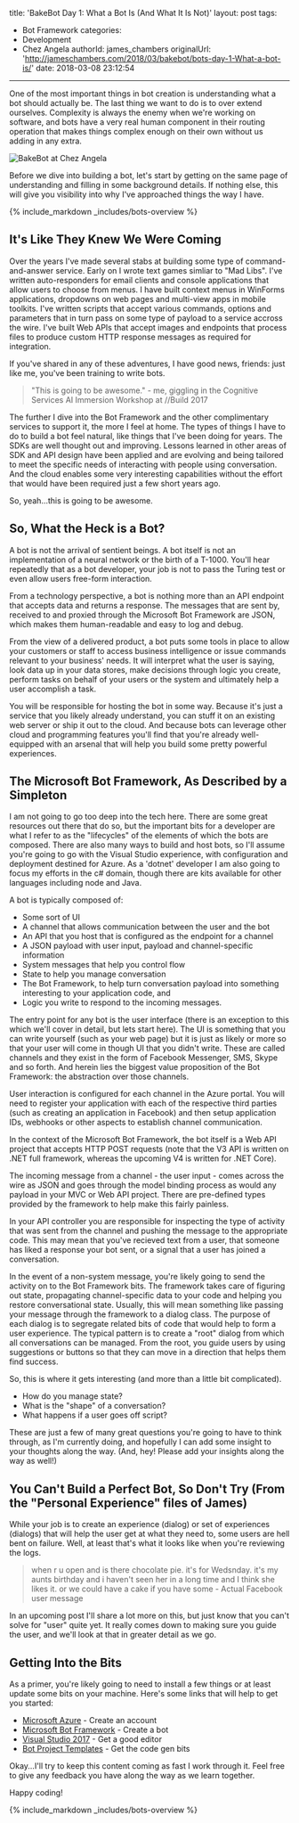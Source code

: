 title: 'BakeBot Day 1: What a Bot Is (And What It Is Not)'
layout: post
tags:
  - Bot Framework
categories:
  - Development
  - Chez Angela
authorId: james_chambers
originalUrl: 'http://jameschambers.com/2018/03/bakebot/bots-day-1-What-a-bot-is/'
date: 2018-03-08 23:12:54
---

One of the most important things in bot creation is understanding what a bot should actually be. The last thing we want to do is to over extend ourselves. Complexity is always the enemy when we're working on software, and bots have a very real human component in their routing operation that makes things complex enough on their own without us adding in any extra.

![BakeBot at Chez Angela](https://jcblogimages.blob.core.windows.net/img/2018/2018-03-11-c3bb11ff.png)

Before we dive into building a bot, let's start by getting on the same page of understanding and filling in some background details. If nothing else, this will give you visibility into why I've approached things the way I have.

<!-- more -->

{% include_markdown _includes/bots-overview %}

## It's Like They Knew We Were Coming

Over the years I've made several stabs at building some type of command-and-answer service. Early on I wrote text games simliar to "Mad Libs".  I've written auto-responders for email clients and console applications that allow users to choose from menus. I have built context menus in WinForms applications, dropdowns on web pages and multi-view apps in mobile toolkits. I've written scripts that accept various commands, options and parameters that in turn pass on some type of payload to a service accross the wire. I've built Web APIs that accept images and endpoints that process files to produce custom HTTP response messages as required for integration.

If you've shared in any of these adventures, I have good news, friends: just like me, you've been training to write bots.

> "This is going to be awesome." - me, giggling in the Cognitive Services AI Immersion Workshop at //Build 2017

The further I dive into the Bot Framework and the other complimentary services to support it, the more I feel at home. The types of things I have to do to build a bot feel natural, like things that I've been doing for years. The SDKs are well thought out and improving. Lessons learned in other areas of SDK and API design have been applied and are evolving and being tailored to meet the specific needs of interacting with people using conversation. And the cloud enables some very interesting capabilities without the effort that would have been required just a few short years ago.

So, yeah...this is going to be awesome.

## So, What the Heck is a Bot?

A bot is not the arrival of sentient beings. A bot itself is not an implementation of a neural network or the birth of a T-1000.  You'll hear repeatedly that as a bot developer, your job is not to pass the Turing test or even allow users free-form interaction.

From a technology perspective, a bot is nothing more than an API endpoint that accepts data and returns a response. The messages that are sent by, received to and proxied through the Microsoft Bot Framework are JSON, which makes them human-readable and easy to log and debug.  

From the view of a delivered product, a bot puts some tools in place to allow your customers or staff to access business intelligence or issue commands relevant to your business' needs.  It will interpret what the user is saying, look data up in your data stores, make decisions through logic you create, perform tasks on behalf of your users or the system and ultimately help a user accomplish a task.

You will be responsible for hosting the bot in some way. Because it's just a service that you likely already understand, you can stuff it on an existing web server or ship it out to the cloud. And because bots can leverage other cloud and programming features you'll find that you're already well-equipped with an arsenal that will help you build some pretty powerful experiences.

## The Microsoft Bot Framework, As Described by a Simpleton

I am not going to go too deep into the tech here. There are some great resources out there that do so, but the important bits for a developer are what I refer to as the "lifecycles" of the elements of which the bots are composed.  There are also many ways to build and host bots, so I'll assume you're going to go with the Visual Studio experience, with configuration and deployment destined for Azure. As a 'dotnet' developer I am also going to focus my efforts in the c# domain, though there are kits available for other languages including node and Java.

A bot is typically composed of:
 - Some sort of UI
 - A channel that allows communication between the user and the bot
 - An API that you host that is configured as the endpoint for a channel
 - A JSON payload with user input, payload and channel-specific information
 - System messages that help you control flow
 - State to help you manage conversation
 - The Bot Framework, to help turn conversation payload into something interesting to your application code, and
 - Logic you write to respond to the incoming messages.

The entry point for any bot is the user interface (there is an exception to this which we'll cover in detail, but lets start here). The UI is something that you can write yourself (such as your web page) but it is just as likely or more so that your user will come in though UI that you didn't write. These are called channels and they exist in the form of Facebook Messenger, SMS, Skype and so forth. And herein lies the biggest value proposition of the Bot Framework: the abstraction over those channels.

User interaction is configured for each channel in the Azure portal. You will need to register your application with each of the respective third parties (such as creating an application in Facebook) and then setup application IDs, webhooks or other aspects to establish channel communication. 

In the context of the Microsoft Bot Framework, the bot itself is a Web API project that accepts HTTP POST requests (note that the V3 API is written on .NET full framework, whereas the upcoming V4 is written for .NET Core). 

The incoming message from a channel - the user input - comes across the wire as JSON and goes through the model binding process as would any payload in your MVC or Web API project.  There are pre-defined types provided by the framework to help make this fairly painless.

In your API controller you are responsible for inspecting the type of activity that was sent from the channel and pushing the message to the appropriate code. This may mean that you've recieved text from a user, that someone has liked a response your bot sent, or a signal that a user has joined a conversation.

In the event of a non-system message, you're likely going to send the activity on to the Bot Framework bits. The framework takes care of figuring out state, propagating channel-specific data to your code and helping you restore conversational state. Usually, this will mean something like passing your message through the framework to a dialog class. The purpose of each dialog is to segregate related bits of code that would help to form a user experience. The typical pattern is to create a "root" dialog from which all conversations can be managed. From the root, you guide users by using suggestions or buttons so that they can move in a direction that helps them find success. 

So, this is where it gets interesting (and more than a little bit complicated).

 - How do you manage state?
 - What is the "shape" of a conversation?
 - What happens if a user goes off script?

These are just a few of many great questions you're going to have to think through, as I'm currently doing, and hopefully I can add some insight to your thoughts along the way. (And, hey! Please add your insights along the way as well!)

## You Can't Build a Perfect Bot, So Don't Try (From the "Personal Experience" files of James)

While your job is to create an experience (dialog) or set of experiences (dialogs) that will help the user get at what they need to, some users are hell bent on failure. Well, at least that's what it looks like when you're reviewing the logs.

> when r u open and is there chocolate pie. it's for Wedsnday. it's my aunts birthday and i haven't seen her in a long time and I think she likes it. or we could have a cake if you have some  - Actual Facebook user message

In an upcoming post I'll share a lot more on this, but just know that you can't solve for "user" quite yet. It really comes down to making sure you guide the user, and we'll look at that in greater detail as we go.

## Getting Into the Bits

As a primer, you're likely going to need to install a few things or at least update some bits on your machine. Here's some links that will help to get you started:
 - [Microsoft Azure](https://portal.azure.com) - Create an account
 - [Microsoft Bot Framework](https://dev.botframework.com/bots) - Create a bot 
 - [Visual Studio 2017](https://www.visualstudio.com/downloads/) - Get a good editor
 - [Bot Project Templates](https://docs.microsoft.com/en-us/bot-framework/dotnet/bot-builder-dotnet-quickstart) - Get the code gen bits

Okay...I'll try to keep this content coming as fast I work through it. Feel free to give any feedback you have along the way as we learn together.

Happy coding!

{% include_markdown _includes/bots-overview %}

